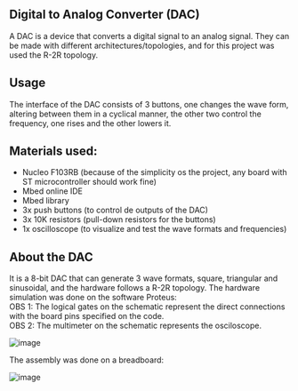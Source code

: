 ## Digital to Analog Converter (DAC)
A DAC is a device that converts a digital signal to an analog signal. They can be made with different architectures/topologies, and for this project was used the R-2R topology.

## Usage
The interface of the DAC consists of 3 buttons, one changes the wave form, altering between them in a cyclical manner, the other two control the frequency, one rises and the other lowers it.

## Materials used:
-	Nucleo F103RB (because of the simplicity os the project, any board with ST microcontroller should work fine)
-	Mbed online IDE
-	Mbed library 
-	3x push buttons (to control de outputs of the DAC)
-	3x 10K resistors (pull-down resistors for the buttons)
-	1x oscilloscope (to visualize and test the wave formats and frequencies)


## About the DAC
It is a 8-bit DAC that can generate 3 wave formats, square, triangular and sinusoidal, and the hardware follows a R-2R topology.
The hardware simulation was done on the software Proteus:\
OBS 1: The logical gates on the schematic represent the direct connections with the board pins specified on the code.\
OBS 2: The multimeter on the schematic represents the osciloscope.

![image](https://user-images.githubusercontent.com/56456537/176966622-e89bb0b3-71bb-4817-88bd-57572b8ff2f9.png)

The assembly was done on a breadboard:

![image](https://user-images.githubusercontent.com/56456537/176966648-f14089fb-b448-4d9c-843c-597c398619c7.png)
